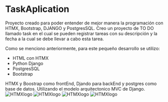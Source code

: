# TaskAplication

Proyecto creado para poder entender de mejor manera la programación con HTMX, Bootstrap, DJANGO y PostgresSQL.
Creo un proyecto de TO DO llamado task en el cual se pueden registrar tareas con su descripción y la fecha a la cual se debe llevar a cabo esta tarea.

Como se menciono anteriormente, para este pequeño desarrollo se utilizo:
- HTML con HTMX
- Python Django
- PostgresSQL
- Bootstrap

HTMX y Boostrap como frontEnd, Djando para backEnd y postgres como base de datos. Utilizando el modelo arquitectonico MVC de Django.
<img href="https://img.icons8.com/?size=100&id=4i8EFdsgyQ2M&format=png&color=FFFFFF" alt="HTMXlogo" with="60px"/>
<img href="https://img.icons8.com/?size=100&id=20909&format=png&color=000000" alt="HTMXlogo" with="60px"/>
<img href="https://img.icons8.com/?size=100&id=baihjTL3IBX9&format=png&color=000000" alt="HTMXlogo" with="60px"/>
<img href="https://img.icons8.com/?size=100&id=38561&format=png&color=000000" alt="HTMXlogo" with="60px"/>
